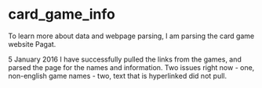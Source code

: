 # card_game_info

To learn more about data and webpage parsing, I am parsing the card game website Pagat.  

5 January 2016
I have successfully pulled the links from the games, and parsed the page for the names and information. 
Two issues right now - one, non-english game names - two, text that is hyperlinked did not pull.  
